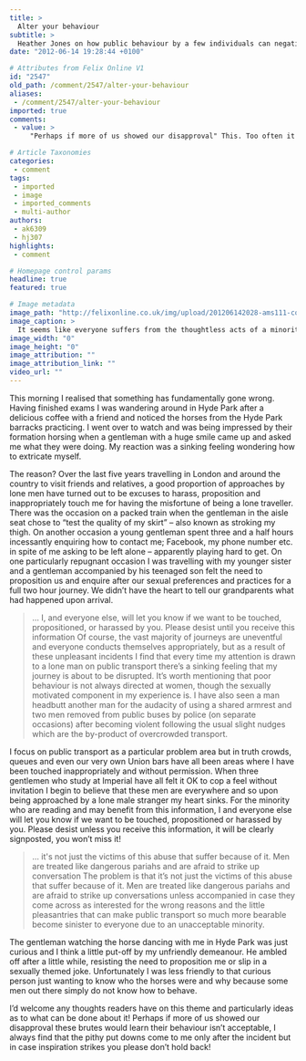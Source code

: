 ```yaml
---
title: >
  Alter your behaviour
subtitle: >
  Heather Jones on how public behaviour by a few individuals can negatively influence a whole range of unrelated social interactions
date: "2012-06-14 19:28:44 +0100"

# Attributes from Felix Online V1
id: "2547"
old_path: /comment/2547/alter-your-behaviour
aliases:
 - /comment/2547/alter-your-behaviour
imported: true
comments:
 - value: >
     "Perhaps if more of us showed our disapproval" This. Too often it's easier to just ignore behavior like this.,Agreed, the title is a bit misdirected, but certainly Heather feels things need to change. But perhaps she needs to realise that these individuals are only a minority and there are ways of dealing with it that are simple and effective. If you are on a train, perhaps you can just find another carriage to sit in. <br> <br>I think you are right to show disapproval but dont count on that being able to change them - there will always be a few weirdos in the world,You seem to have been unlucky. I travel quite a bit on my own and, while this happens to me too (I’m also a woman), it doesn’t happen often enough to make me expect it.,Who came up with the title? It's very offensive. ,Stand up for yourself. People don't typically interact with people that don't want to be interacted with. I like how you can tell the anonymous world how you feel about people wanting to get closer to you physically, but can't tell th

# Article Taxonomies
categories:
 - comment
tags:
 - imported
 - image
 - imported_comments
 - multi-author
authors:
 - ak6309
 - hj307
highlights:
 - comment

# Homepage control params
headline: true
featured: true

# Image metadata
image_path: "http://felixonline.co.uk/img/upload/201206142028-ams111-comment1.jpg"
image_caption: >
  It seems like everyone suffers from the thoughtless acts of a minority. By which it is meant the poo
image_width: "0"
image_height: "0"
image_attribution: ""
image_attribution_link: ""
video_url: ""
---
```


This morning I realised that something has fundamentally gone wrong. Having finished exams I was wandering around in Hyde Park after a delicious coffee with a friend and noticed the horses from the Hyde Park barracks practicing. I went over to watch and was being impressed by their formation horsing when a gentleman with a huge smile came up and asked me what they were doing. My reaction was a sinking feeling wondering how to extricate myself.

The reason? Over the last five years travelling in London and around the country to visit friends and relatives, a good proportion of approaches by lone men have turned out to be excuses to harass, proposition and inappropriately touch me for having the misfortune of being a lone traveller. There was the occasion on a packed train when the gentleman in the aisle seat chose to “test the quality of my skirt” – also known as stroking my thigh. On another occasion a young gentleman spent three and a half hours incessantly enquiring how to contact me; Facebook, my phone number etc. in spite of me asking to be left alone – apparently playing hard to get. On one particularly repugnant occasion I was travelling with my younger sister and a gentleman accompanied by his teenaged son felt the need to proposition us and enquire after our sexual preferences and practices for a full two hour journey. We didn’t have the heart to tell our grandparents what had happened upon arrival.
> ... I, and everyone else, will let you know if we want to be touched, propositioned, or harassed by you. Please desist until you receive this information
Of course, the vast majority of journeys are uneventful and everyone conducts themselves appropriately, but as a result of these unpleasant incidents I find that every time my attention is drawn to a lone man on public transport there’s a sinking feeling that my journey is about to be disrupted. It’s worth mentioning that poor behaviour is not always directed at women, though the sexually motivated component in my experience is. I have also seen a man headbutt another man for the audacity of using a shared armrest and two men removed from public buses by police (on separate occasions) after becoming violent following the usual slight nudges which are the by-product of overcrowded transport.

I focus on public transport as a particular problem area but in truth crowds, queues and even our very own Union bars have all been areas where I have been touched inappropriately and without permission. When three gentlemen who study at Imperial have all felt it OK to cop a feel without invitation I begin to believe that these men are everywhere and so upon being approached by a lone male stranger my heart sinks. For the minority who are reading and may benefit from this information, I and everyone else will let you know if we want to be touched, propositioned or harassed by you. Please desist unless you receive this information, it will be clearly signposted, you won’t miss it!
> ... it's not just the victims of this abuse that suffer because of it. Men are treated like dangerous pariahs and are afraid to strike up conversation
The problem is that it’s not just the victims of this abuse that suffer because of it. Men are treated like dangerous pariahs and are afraid to strike up conversations unless accompanied in case they come across as interested for the wrong reasons and the little pleasantries that can make public transport so much more bearable become sinister to everyone due to an unacceptable minority.

The gentleman watching the horse dancing with me in Hyde Park was just curious and I think a little put-off by my unfriendly demeanour. He ambled off after a little while, resisting the need to proposition me or slip in a sexually themed joke. Unfortunately I was less friendly to that curious person just wanting to know who the horses were and why because some men out there simply do not know how to behave.

I’d welcome any thoughts readers have on this theme and particularly ideas as to what can be done about it! Perhaps if more of us showed our disapproval these brutes would learn their behaviour isn’t acceptable, I always find that the pithy put downs come to me only after the incident but in case inspiration strikes you please don’t hold back!
